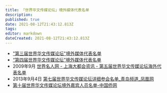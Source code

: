 ```yaml
---
title: 「世界华文传媒论坛」境外媒体代表名单
description: 
published: true
date: 2021-08-12T21:43:12.813Z
tags: 
editor: markdown
dateCreated: 2021-08-12T21:43:12.813Z
---
```


+ ["第三届世界华文传媒论坛"境外媒体代表名单](https://web.archive.org/web/20200629051135/http://www.chinanews.com/focus_site/hwlt-3/md.htm)
+ [“第四届世界华文传媒论坛”境外媒体代表名单](https://web.archive.org/web/20200629043952/http://www.xinhuanet.com//zgjx/2007-08/29/content_6625789.htm)
+ 2009年9月 [世界名人网 - 上海大都会资讯 - 第五届世界华文传媒论坛海外代表名单](https://web.archive.org/web/20190318212703/http://linlins.com/shanghai/2009/20090831073932.shtml)
+ 2013年9月4日 [第七届世界华文传媒论坛详细参会名单_青岛频道_凤凰网](https://web.archive.org/web/20210812135952/http://qd.ifeng.com/special/qdhuawen/detail_2013_09/04/1185217_1.shtml)
+ [第十届世界华文传媒论坛境外嘉宾人员名单-中国侨网](https://web.archive.org/web/20200618011905/http://www.chinaqw.com/hwmt/2019/10-11/233688.shtml)
